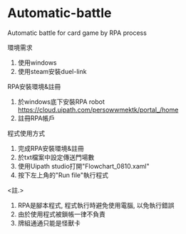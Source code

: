 # Automatic-battle
Automatic battle for card game by RPA process

環境需求
1. 使用windows
2. 使用steam安裝duel-link

RPA安裝環境&註冊
1. 於windows底下安裝RPA robot
https://cloud.uipath.com/persowwmektk/portal_/home
2. 註冊RPA帳戶

程式使用方式
1. 完成RPA安裝環境&註冊
2. 於txt檔案中設定傳送門場數
3. 使用Uipath studio打開"Flowchart_0810.xaml"
4. 按下左上角的"Run file"執行程式

<註.>
1. RPA是腳本程式, 程式執行時避免使用電腦, 以免執行錯誤
2. 由於使用程式被鎖帳一律不負責
3. 牌組通通只能是怪獸卡
